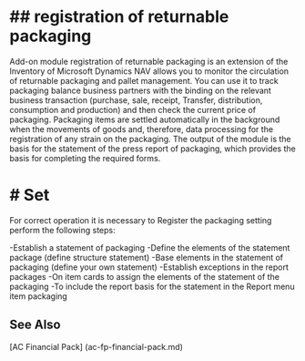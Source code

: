 ﻿---
Title: "registration of returnable packaging"
Author: Autocont
Ms. custom: on
Ms date: 02/26/2018
reviewer: Ms.
Ms. suite:
Ms. _pltfrm tgt:
Ms. topic: article
MS Sales: dynamics-nav-2018
Ms. translationtype: Human Translation
Ms. sourcegitcommit: 
Ms. openlocfilehash: 
Ms. contentlocale: cs-cz
Ms. lasthandoff: 02/26/2018

---

# ## <a name = "fp-pack-tracking-return-packing" > </a> registration of returnable packaging

Add-on module registration of returnable packaging is an extension of the Inventory of Microsoft Dynamics NAV allows you to monitor the circulation of returnable packaging and pallet management. You can use it to track packaging balance business partners with the binding on the relevant business transaction (purchase, sale, receipt, Transfer, distribution, consumption and production) and then check the current price of packaging. Packaging items are settled automatically in the background when the movements of goods and, therefore, data processing for the registration of any strain on the packaging. The output of the module is the basis for the statement of the press report of packaging, which provides the basis for completing the required forms.


# # Set

For correct operation it is necessary to Register the packaging setting perform the following steps:

-Establish a statement of packaging
-Define the elements of the statement package (define structure statement)
-Base elements in the statement of packaging (define your own statement)
-Establish exceptions in the report packages
-On item cards to assign the elements of the statement of the packaging
-To include the report basis for the statement in the Report menu item packaging




## <a name = "see-also" > </a>See Also  
[AC Financial Pack] (ac-fp-financial-pack.md)  
